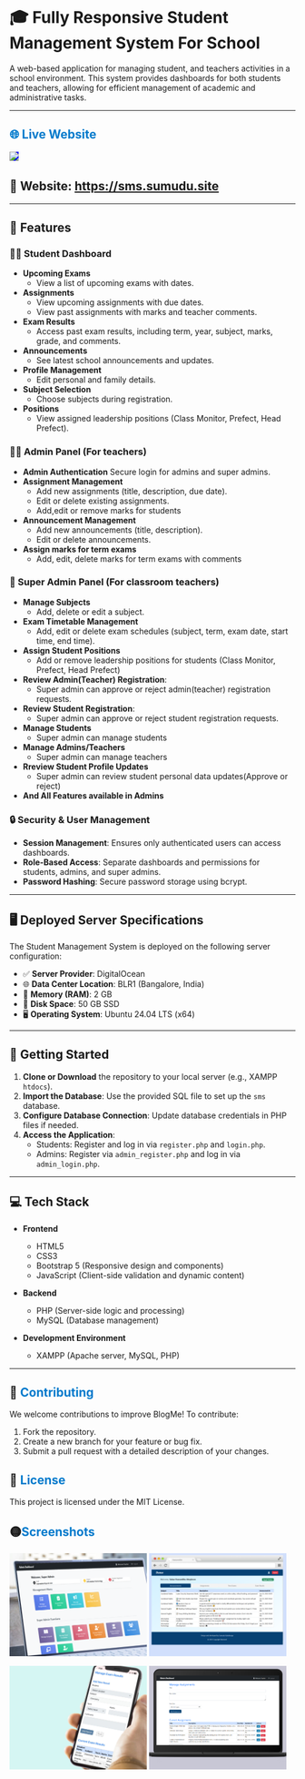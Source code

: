 # 🎓 Fully Responsive Student Management System For School

A web-based application for managing student, and teachers activities in a school environment. This system provides dashboards for both students and teachers, allowing for efficient management of academic and administrative tasks.

---

## <span style="color: #007ACC; font-weight: bold;">🌐 Live Website</span>

<a href="https://sms.sumudu.site">
  <img src="https://img.shields.io/badge/Visit-Live%20Website-%23ee0000?style=for-the-badge&logo=globe&logoColor=white" style="height:40px; background-color:blue;" />
</a>
<br>

## 🔗 Website: https://sms.sumudu.site

---

## 🚀 Features

### 👨‍🎓 Student Dashboard

- **Upcoming Exams**
  - View a list of upcoming exams with dates.
- **Assignments**
  - View upcoming assignments with due dates.
  - View past assignments with marks and teacher comments.
- **Exam Results**
  - Access past exam results, including term, year, subject, marks, grade, and comments.
- **Announcements**
  - See latest school announcements and updates.
- **Profile Management**
  - Edit personal and family details.
- **Subject Selection**
  - Choose subjects during registration.
- **Positions**
  - View assigned leadership positions (Class Monitor, Prefect, Head Prefect).

### 👨‍🏫 Admin Panel (For teachers)

- **Admin Authentication** Secure login for admins and super admins.
- **Assignment Management**
  - Add new assignments (title, description, due date).
  - Edit or delete existing assignments.
  - Add,edit or remove marks for students
- **Announcement Management**
  - Add new announcements (title, description).
  - Edit or delete announcements.
- **Assign marks for term exams**
  - Add, edit, delete marks for term exams with comments

### 👑 Super Admin Panel (For classroom teachers)

- **Manage Subjects**
  - Add, delete or edit a subject.
- **Exam Timetable Management**
  - Add, edit or delete exam schedules (subject, term, exam date, start time, end time).
- **Assign Student Positions**
  - Add or remove leadership positions for students (Class Monitor, Prefect, Head Prefect)
- **Review Admin(Teacher) Registration**:
  - Super admin can approve or reject admin(teacher) registration requests.
- **Review Student Registration**:
  - Super admin can approve or reject student registration requests.
- **Manage Students**
  - Super admin can manage students
- **Manage Admins/Teachers**
  - Super admin can manage teachers
- **Rreview Student Profile Updates**
  - Super admin can review student personal data updates(Approve or reject)
- **And All Features available in Admins**

### 🔒 Security & User Management

- **Session Management**: Ensures only authenticated users can access dashboards.
- **Role-Based Access**: Separate dashboards and permissions for students, admins, and super admins.
- **Password Hashing**: Secure password storage using bcrypt.

---
## 🖥️ Deployed Server Specifications

The Student Management System is deployed on the following server configuration:

- ✅ **Server Provider**: DigitalOcean
- 🌐 **Data Center Location**: BLR1 (Bangalore, India)
- 🧠 **Memory (RAM)**: 2 GB
- 💾 **Disk Space**: 50 GB SSD
- 🖥️ **Operating System**: Ubuntu 24.04 LTS (x64)

---

## 🏁 Getting Started

1. **Clone or Download** the repository to your local server (e.g., XAMPP `htdocs`).
2. **Import the Database**: Use the provided SQL file to set up the `sms` database.
3. **Configure Database Connection**: Update database credentials in PHP files if needed.
4. **Access the Application**:
   - Students: Register and log in via `register.php` and `login.php`.
   - Admins: Register via `admin_register.php` and log in via `admin_login.php`.

---

## 💻 Tech Stack

- **Frontend**

  - HTML5
  - CSS3
  - Bootstrap 5 (Responsive design and components)
  - JavaScript (Client-side validation and dynamic content)

- **Backend**

  - PHP (Server-side logic and processing)
  - MySQL (Database management)

- **Development Environment**
  - XAMPP (Apache server, MySQL, PHP)


---
 ## 🤝 <span style="color: #007ACC; font-weight: bold;">Contributing</span>

We welcome contributions to improve BlogMe! To contribute:

1. Fork the repository.
2. Create a new branch for your feature or bug fix.
3. Submit a pull request with a detailed description of your changes.

## 📄 <span style="color: #007ACC; font-weight: bold;">License</span>

 This project is licensed under the MIT License.

## 🟡<span style="color: #007ACC; font-weight: bold;">Screenshots</span>

<p float="left">
  <img src="https://raw.githubusercontent.com/sumudu-k/School-Student-Management-System__php-mysql/refs/heads/main/screenshots/sms-cover1.png" width="48%" />
  <img src="https://raw.githubusercontent.com/sumudu-k/School-Student-Management-System__php-mysql/refs/heads/main/screenshots/sms-cover2.png" width="48%" />
</p>
<p float="left">
  <img src="https://raw.githubusercontent.com/sumudu-k/School-Student-Management-System__php-mysql/refs/heads/main/screenshots/sms-cover3.png" width="48%" />
  <img src="https://raw.githubusercontent.com/sumudu-k/School-Student-Management-System__php-mysql/refs/heads/main/screenshots/sms-cover4.png" width="48%" />
</p>

